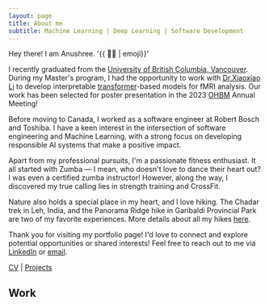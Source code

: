 ```yaml
---
layout: page
title: About me
subtitle: Machine Learning | Deep Learning | Software Development
---
```


Hey there! I am Anushree. '{{ :woman_technologist: | emoji}}'

I recently graduated from the [University of British Columbia, Vancouver](https://www.ubc.ca/). During my Master's program, I had the opportunity to work with [Dr.Xiaoxiao Li](https://xxlya.github.io/xiaoxiao/) to develop interpretable [transformer](https://ai.googleblog.com/2017/08/transformer-novel-neural-network.html)-based models for fMRI analysis. Our work has been selected for poster presentation in the 2023 [OHBM](https://www.humanbrainmapping.org/i4a/pages/index.cfm?pageid=4114) Annual Meeting!

Before moving to Canada, I worked as a software engineer at Robert Bosch and Toshiba. I have a keen interest in the intersection of software engineering and Machine Learning, with a strong focus on developing responsible AI systems that make a positive impact.

Apart from my professional pursuits, I'm a passionate fitness enthusiast. It all started with Zumba — I mean, who doesn't love to dance their heart out? I was even a certified zumba instructor! However, along the way, I discovered my true calling lies in strength training and CrossFit. 

Nature also holds a special place in my heart, and I love hiking. The Chadar trek in Leh, India, and the Panorama Ridge hike in Garibaldi Provincial Park are two of my favorite experiences. More details about all my hikes [here](hikes.md).

Thank you for visiting my portfolio page! I'd love to connect and explore potential opportunities or shared interests! Feel free to reach out to me via [LinkedIn](https://www.linkedin.com/in/anushree-bannadabhavi-585435122/) or [email](anushree.bannadabhavi@gmail.com). 

[CV](Anushree_Resume.pdf) | [Projects](projects.md)

## Work 



